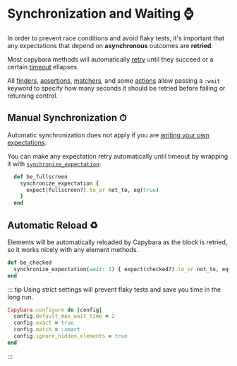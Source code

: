 [async]: https://github.com/teamcapybara/capybara#asynchronous-javascript-ajax-and-friends
[actions]: /guide/essentials/actions
[assertions]: /guide/essentials/assertions
[finders]: /guide/essentials/finders
[matchers]: /guide/essentials/querying
[using_wait_time]: /api/#using-wait-time
[synchronize_expectation]: /api/#synchronize-expectation
[expectations]: /guide/essentials/assertions.html#using-the-assertion-state

# Synchronization and Waiting ⌚️

In order to prevent race conditions and avoid flaky tests, it's important that any expectations that depend on **asynchronous** outcomes are **retried**.

Most capybara methods will automatically [retry][async] until they succeed or a certain [timeout][using_wait_time] ellapses.

All [finders], [assertions], [matchers], and some [actions] allow passing a `:wait` keyword to specify how many seconds it should be retried before failing or returning control.

## Manual Synchronization ⏱

Automatic synchronization does not apply if you are [writing your own expectations][expectations].

You can make any expectation retry automatically until timeout by wrapping it with [`synchronize_expectation`][synchronize_expectation]:

```ruby
  def be_fullscreen
    synchronize_expectation {
      expect(fullscreen?).to_or not_to, eq(true)
    }
  end
```

## Automatic Reload ♻️

Elements will be automatically reloaded by Capybara as the block is retried, so it works nicely with any element methods.

```ruby
def be_checked
  synchronize_expectation(wait: 3) { expect(checked?).to_or not_to, eq(true) }
end
```

::: tip
Using strict settings will prevent flaky tests and save you time in the long run.

```ruby
Capybara.configure do |config|
  config.default_max_wait_time = 2
  config.exact = true
  config.match = :smart
  config.ignore_hidden_elements = true
end
```
:::
